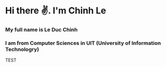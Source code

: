 <h1><strong> Hi there ✌️. I'm Chinh Le </strong></h1>
<h3> My full name is Le Duc Chinh </h3>
<h3> I am from Computer Sciences in UIT (University of Information Technologry) </h3>

TEST